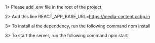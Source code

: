 1> Please add .env file in the root of the project

2> Add this line
    REACT_APP_BASE_URL=https://media-content.ccbp.in

3> To install al the dependency, run the following command
    npm install

3> To start the server, run the following command
    npm start